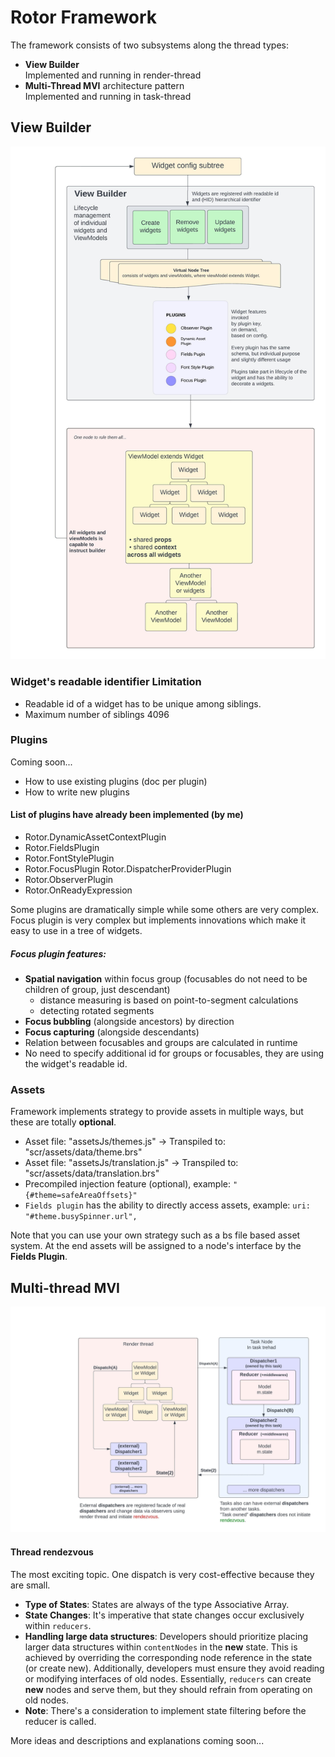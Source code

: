 # Rotor Framework

The framework consists of two subsystems along the thread types:
* **View Builder**  
Implemented and running in render-thread
* **Multi-Thread MVI** architecture pattern  
Implemented and running in task-thread


## View Builder

![View Builder concept](docs/images/Rotor_Framework_ViewBuilder.jpeg)

### Widget's readable identifier Limitation
- Readable id of a widget has to be unique among siblings.
- Maximum number of siblings 4096

### Plugins

Coming soon...
* How to use existing plugins (doc per plugin)
* How to write new plugins

#### List of plugins have already been implemented (by me)

- Rotor.DynamicAssetContextPlugin
- Rotor.FieldsPlugin
- Rotor.FontStylePlugin
- Rotor.FocusPlugin    Rotor.DispatcherProviderPlugin
- Rotor.ObserverPlugin
- Rotor.OnReadyExpression

Some plugins are dramatically simple while some others are very complex.
Focus plugin is very complex but implements innovations which make it easy to use in a tree of widgets. 
 
##### Focus plugin features:
- **Spatial navigation** within focus group (focusables do not need to be children of group, just descendant) 
    - distance measuring is based on point-to-segment calculations 
    - detecting rotated segments
- **Focus bubbling** (alongside ancestors) by direction
- **Focus capturing** (alongside descendants)
- Relation between focusables and groups are calculated in runtime
- No need to specify additional id for groups or focusables, they are using the widget's readable id.


### Assets

Framework implements strategy to provide assets in multiple ways, but these are totally **optional**.
- Asset file: "assetsJs/themes.js" -> Transpiled to: "scr/assets/data/theme.brs"
- Asset file: "assetsJs/translation.js" -> Transpiled to: "scr/assets/data/translation.brs"
- Precompiled injection feature (optional), example: ```"{#theme=safeAreaOffsets}"```
- `Fields plugin` has the ability to directly access assets, example: ```uri: "#theme.busySpinner.url",```

Note that you can use your own strategy such as a bs file based asset system. At the end assets will be assigned to a node's interface by the **Fields Plugin**.


## Multi-thread MVI

![View Builder concept](docs/images/Rotor_Framework_multi-thread_MVI.jpeg)

#### Thread rendezvous

The most exciting topic. One dispatch is very cost-effective because they are small.

- **Type of States**: States are always of the type Associative Array.
- **State Changes**: It's imperative that state changes occur exclusively within `reducers`.
- **Handling large data structures**: Developers should prioritize placing larger data structures within `contentNodes` in the __new__ state. This is achieved by overriding the corresponding node reference in the state (or create new). Additionally, developers must ensure they avoid reading or modifying interfaces of old nodes. Essentially, `reducers` can create **new** nodes and serve them, but they should refrain from operating on old nodes.
- **Note**: There's a consideration to implement state filtering before the reducer is called.


More ideas and descriptions and explanations coming soon...
